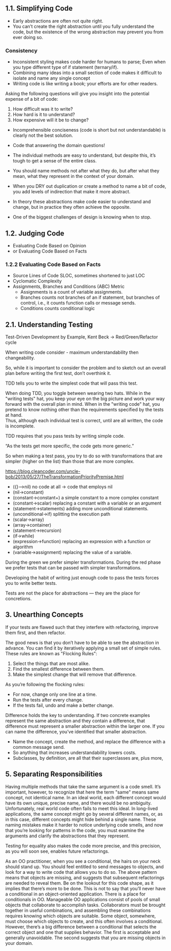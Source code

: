 ## 1.1. Simplifying Code

- Early abstractions are often not quite right.
- You can’t create the right abstraction until you fully understand the code, but the existence of the wrong abstraction
  may prevent you from ever doing so.

### Consistency

- Inconsistent styling makes code harder for humans to parse;
  Even when you type different type of if statement (ternary/if).
- Combining many ideas into a small section of code makes it difficult to isolate and name any single concept
- Writing code is like writing a book; your efforts are for other readers.

Asking the following questions will give you insight into the potential expense of a bit of code:

1. How difficult was it to write?
2. How hard is it to understand?
3. How expensive will it be to change?

- Incomprehensible conciseness (code is short but not understandable) is clearly not the best solution.
- Code that answering the domain questions!
- The individual methods are easy to understand, but despite this, it’s tough to get a sense of the entire class.
- You should name methods not after what they do, but after what they mean, what they represent in the context of your
  domain.

- When you DRY out duplication or create a method to name a
  bit of code, you add levels of indirection that make it more abstract.
- In theory these abstractions make code easier to
  understand and change, but in practice they often achieve the opposite.
- One of the biggest challenges of design is knowing when to stop.

## 1.2. Judging Code

- Evaluating Code Based on Opinion
- or Evaluating Code Based on Facts

### 1.2.2 Evaluating Code Based on Facts

- Source Lines of Code SLOC, sometimes shortened to just LOC
- Cyclomatic Complexity
- Assignments, Branches and Conditions (ABC) Metric
    - Assignments is a count of variable assignments.
    - Branches counts not branches of an if statement, but branches of control, i.e., it counts function calls or
      message sends.
    - Conditions counts conditional logic

## 2.1. Understanding Testing

Test-Driven Development by Example, Kent Beck -> Red/Green/Refactor cycle

When writing code consider - maximum understandability then changeability.

So, while it is important to consider the problem and to sketch
out an overall plan before writing the first test, don’t overthink it.

TDD tells you to write the simplest code that will pass this test.

When doing TDD, you toggle between wearing two hats. While in the
"writing tests" hat, you keep your eye on the big picture and
work your way forward with the overall plan in mind.
When in the "writing code" hat, you pretend to know nothing other
than the requirements specified by the tests at hand.   
Thus, although each individual test is correct, until are all written, the code is incomplete.

TDD requires that you pass tests by writing simple code.

“As the tests get more specific, the code gets more generic.”

So when making a test pass, you try to do so with transformations that are simpler (higher on the list) than those that
are more complex.

https://blog.cleancoder.com/uncle-bob/2013/05/27/TheTransformationPriorityPremise.html

- ({}–>nil) no code at all -> code that employs nil
- (nil->constant)
- (constant->constant+) a simple constant to a more complex constant
- (constant->scalar) replacing a constant with a variable or an argument
- (statement->statements) adding more unconditional statements.
- (unconditional->if) splitting the execution path
- (scalar->array)
- (array->container)
- (statement->recursion)
- (if->while)
- (expression->function) replacing an expression with a function or algorithm
- (variable->assignment) replacing the value of a variable.

During the green we prefer simpler transformations. During the red phase we prefer tests that can be passed with simpler
transformations.

Developing the habit of writing just enough code to pass the tests forces you to write better tests.

Tests are not the place for abstractions — they are the place for concretions.

## 3. Unearthing Concepts

If your tests are flawed such that they interfere with refactoring, improve them first, and then refactor.

The good news is that you don’t have to be able to see the
abstraction in advance. You can find it by iteratively applying a small set of simple rules.
These rules are known as "Flocking Rules":

1. Select the things that are most alike.
2. Find the smallest difference between them.
3. Make the simplest change that will remove that difference.

As you’re following the flocking rules:

- For now, change only one line at a time.
- Run the tests after every change.
- If the tests fail, undo and make a better change.

Difference holds the key to understanding. If two concrete
examples represent the same abstraction and they contain a
difference, that difference must represent a smaller
abstraction within the larger one. If you can name the
difference, you’ve identified that smaller abstraction.

- Name the concept, create the method, and replace the difference with a common message send.
- So anything that increases understandability lowers costs.
- Subclasses, by definition, are all that their superclasses are, plus more,

## 5. Separating Responsibilities

Having multiple methods that take
the same argument is a code smell. It’s important, however, to
recognize that here the term "same" means same concept, not
identical name. In an ideal world, each different concept
would have its own unique, precise name, and there would be
no ambiguity. Unfortunately, real world code often fails to
meet this ideal. In long-lived applications, the same concept
might go by several different names, or, as in this case,
different concepts might hide behind a single name. These
naming mistakes make it harder to notice underlying code
smells, and now that you’re looking for patterns in the code,
you must examine the arguments and clarify the abstractions
that they represent.

Testing for equality also
makes the code more precise, and this precision, as you will
soon see, enables future refactorings.

As an OO practitioner, when you see a conditional, the hairs
on your neck should stand up. You should feel entitled to send
messages to objects, and look for a way to write code that
allows you to do so. The above pattern means that objects are
missing, and suggests that subsequent refactorings are needed
to reveal them. Be on the lookout for this code shape, as it
implies that there’s more to be done.
This is not to say that you’ll never have a conditional in an
object-oriented application. There is a place for conditionals in
OO. Manageable OO applications consist of pools of small
objects that collaborate to accomplish tasks. Collaborators
must be brought together in useful combinations, and
assembling these combinations requires knowing which
objects are suitable. Some object, somewhere, must choose
which objects to create, and this often involves a conditional.
However, there’s a big difference between a conditional that
selects the correct object and one that supplies behavior. The
first is acceptable and generally unavoidable. The second
suggests that you are missing objects in your domain.